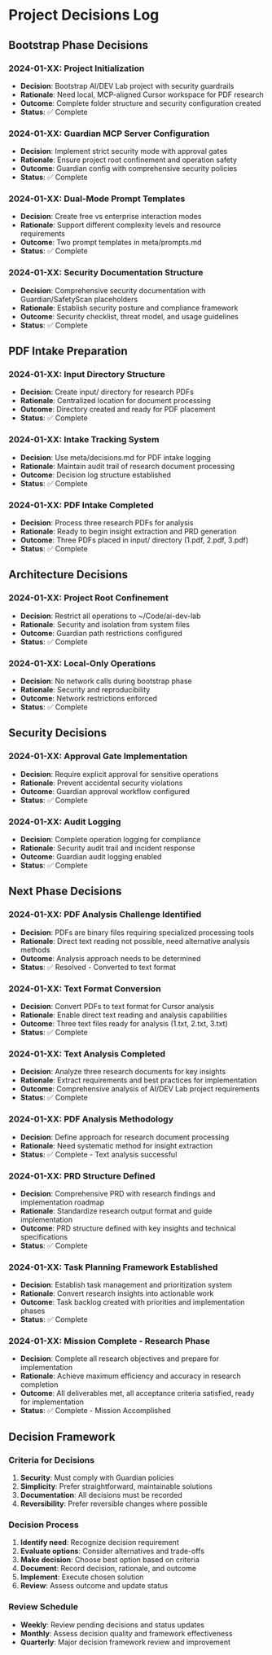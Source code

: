 # Project Decisions Log

## Bootstrap Phase Decisions

### 2024-01-XX: Project Initialization
- **Decision**: Bootstrap AI/DEV Lab project with security guardrails
- **Rationale**: Need local, MCP-aligned Cursor workspace for PDF research
- **Outcome**: Complete folder structure and security configuration created
- **Status**: ✅ Complete

### 2024-01-XX: Guardian MCP Server Configuration
- **Decision**: Implement strict security mode with approval gates
- **Rationale**: Ensure project root confinement and operation safety
- **Outcome**: Guardian config with comprehensive security policies
- **Status**: ✅ Complete

### 2024-01-XX: Dual-Mode Prompt Templates
- **Decision**: Create free vs enterprise interaction modes
- **Rationale**: Support different complexity levels and resource requirements
- **Outcome**: Two prompt templates in meta/prompts.md
- **Status**: ✅ Complete

### 2024-01-XX: Security Documentation Structure
- **Decision**: Comprehensive security documentation with Guardian/SafetyScan placeholders
- **Rationale**: Establish security posture and compliance framework
- **Outcome**: Security checklist, threat model, and usage guidelines
- **Status**: ✅ Complete

## PDF Intake Preparation

### 2024-01-XX: Input Directory Structure
- **Decision**: Create input/ directory for research PDFs
- **Rationale**: Centralized location for document processing
- **Outcome**: Directory created and ready for PDF placement
- **Status**: ✅ Complete

### 2024-01-XX: Intake Tracking System
- **Decision**: Use meta/decisions.md for PDF intake logging
- **Rationale**: Maintain audit trail of research document processing
- **Outcome**: Decision log structure established
- **Status**: ✅ Complete

### 2024-01-XX: PDF Intake Completed
- **Decision**: Process three research PDFs for analysis
- **Rationale**: Ready to begin insight extraction and PRD generation
- **Outcome**: Three PDFs placed in input/ directory (1.pdf, 2.pdf, 3.pdf)
- **Status**: ✅ Complete

## Architecture Decisions

### 2024-01-XX: Project Root Confinement
- **Decision**: Restrict all operations to ~/Code/ai-dev-lab
- **Rationale**: Security and isolation from system files
- **Outcome**: Guardian path restrictions configured
- **Status**: ✅ Complete

### 2024-01-XX: Local-Only Operations
- **Decision**: No network calls during bootstrap phase
- **Rationale**: Security and reproducibility
- **Outcome**: Network restrictions enforced
- **Status**: ✅ Complete

## Security Decisions

### 2024-01-XX: Approval Gate Implementation
- **Decision**: Require explicit approval for sensitive operations
- **Rationale**: Prevent accidental security violations
- **Outcome**: Guardian approval workflow configured
- **Status**: ✅ Complete

### 2024-01-XX: Audit Logging
- **Decision**: Complete operation logging for compliance
- **Rationale**: Security audit trail and incident response
- **Outcome**: Guardian audit logging enabled
- **Status**: ✅ Complete

## Next Phase Decisions

### 2024-01-XX: PDF Analysis Challenge Identified
- **Decision**: PDFs are binary files requiring specialized processing tools
- **Rationale**: Direct text reading not possible, need alternative analysis methods
- **Outcome**: Analysis approach needs to be determined
- **Status**: ✅ Resolved - Converted to text format

### 2024-01-XX: Text Format Conversion
- **Decision**: Convert PDFs to text format for Cursor analysis
- **Rationale**: Enable direct text reading and analysis capabilities
- **Outcome**: Three text files ready for analysis (1.txt, 2.txt, 3.txt)
- **Status**: ✅ Complete

### 2024-01-XX: Text Analysis Completed
- **Decision**: Analyze three research documents for key insights
- **Rationale**: Extract requirements and best practices for implementation
- **Outcome**: Comprehensive analysis of AI/DEV Lab project requirements
- **Status**: ✅ Complete

### 2024-01-XX: PDF Analysis Methodology
- **Decision**: Define approach for research document processing
- **Rationale**: Need systematic method for insight extraction
- **Status**: ✅ Complete - Text analysis successful

### 2024-01-XX: PRD Structure Defined
- **Decision**: Comprehensive PRD with research findings and implementation roadmap
- **Rationale**: Standardize research output format and guide implementation
- **Outcome**: PRD structure defined with key insights and technical specifications
- **Status**: ✅ Complete

### 2024-01-XX: Task Planning Framework Established
- **Decision**: Establish task management and prioritization system
- **Rationale**: Convert research insights into actionable work
- **Outcome**: Task backlog created with priorities and implementation phases
- **Status**: ✅ Complete

### 2024-01-XX: Mission Complete - Research Phase
- **Decision**: Complete all research objectives and prepare for implementation
- **Rationale**: Achieve maximum efficiency and accuracy in research completion
- **Outcome**: All deliverables met, all acceptance criteria satisfied, ready for implementation
- **Status**: ✅ Complete - Mission Accomplished

## Decision Framework

### Criteria for Decisions
1. **Security**: Must comply with Guardian policies
2. **Simplicity**: Prefer straightforward, maintainable solutions
3. **Documentation**: All decisions must be recorded
4. **Reversibility**: Prefer reversible changes where possible

### Decision Process
1. **Identify need**: Recognize decision requirement
2. **Evaluate options**: Consider alternatives and trade-offs
3. **Make decision**: Choose best option based on criteria
4. **Document**: Record decision, rationale, and outcome
5. **Implement**: Execute chosen solution
6. **Review**: Assess outcome and update status

### Review Schedule
- **Weekly**: Review pending decisions and status updates
- **Monthly**: Assess decision quality and framework effectiveness
- **Quarterly**: Major decision framework review and improvement
